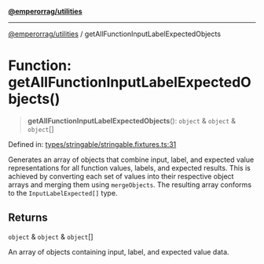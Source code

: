 [**@emperorrag/utilities**](../README.md)

***

[@emperorrag/utilities](../globals.md) / getAllFunctionInputLabelExpectedObjects

# Function: getAllFunctionInputLabelExpectedObjects()

> **getAllFunctionInputLabelExpectedObjects**(): `object` & `object` & `object`[]

Defined in: [types/stringable/stringable.fixtures.ts:31](https://github.com/EmperorRAG/my-projects-monorepo/blob/e2bd1d08dbedaf6b4d2837cf58e4e4885a5e09fe/libs/utilities/src/lib/types/stringable/stringable.fixtures.ts#L31)

Generates an array of objects that combine input, label, and expected value representations
for all function values, labels, and expected results. This is achieved by converting each
set of values into their respective object arrays and merging them using `mergeObjects`.
The resulting array conforms to the `InputLabelExpected[]` type.

## Returns

`object` & `object` & `object`[]

An array of objects containing input, label, and expected value data.
